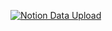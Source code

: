 [![Notion Data Upload](https://github.com/okawak/okawak_blog/actions/workflows/notion_data_upload.yml/badge.svg)](https://github.com/okawak/okawak_blog/actions/workflows/notion_data_upload.yml)

